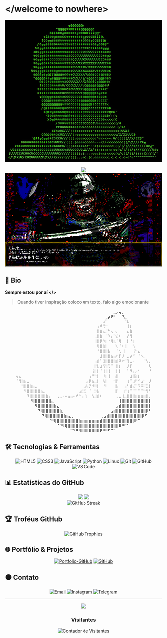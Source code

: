 # </welcome to nowhere>

<div align="center">
  
  ![Banner](me.png)

  <img src="https://readme-typing-svg.herokuapp.com/?lines=Só+sei+que+nada+sei+%3C%2F%3E;1+%2B+1+%3D+11;01010100+01100101+01110011+01110100+01100101&font=Fira+Code&center=true&width=500&height=45&color=00FF00&vCenter=true&size=22">

</div>

<div align="center">
  <img src="gif.gif" width="600" height="300"/>
</div>

## 📖 Bio 

**Sempre estou por aí </>**

> Quando tiver inspiração coloco um texto, falo algo emocionante

<div align="center">

```
⠀⠀⠀⠀⠀⠀⠀⠀⠀⠀⠀⠀⠀⠀⠀⠀⠀⠀⠀⠀⠀⠀⠀⠀⠀⠀⠀⠀⠀⠀⠀⠀⠀⠀⠀⠀⣀⡠⢤⡀⠀⠀⠀⠀⠀⠀⠀⠀⠀⠀
⠀⠀⠀⠀⠀⠀⠀⠀⠀⠀⠀⠀⠀⠀⠀⠀⠀⠀⠀⠀⠀⠀⠀⠀⠀⠀⠀⠀⠀⠀⠀⠀⠀⢀⡴⠟⠃⠀⠀⠙⣄⠀⠀⠀⠀⠀⠀⠀⠀⠀
⠀⠀⠀⠀⠀⠀⠀⠀⠀⠀⠀⠀⠀⠀⠀⠀⠀⠀⠀⠀⠀⠀⠀⠀⠀⠀⠀⠀⠀⠀⠀⠀⣠⠋⠀⠀⠀⠀⠀⠀⠘⣆⠀⠀⠀⠀⠀⠀⠀⠀
⠀⠀⠀⠀⠀⠀⠀⠀⠀⠀⠀⠀⠀⠀⠀⠀⠀⠀⠀⠀⠀⠀⠀⠀⠀⠀⠀⠀⠀⠀⢠⠾⢛⠒⠀⠀⠀⠀⠀⠀⠀⢸⡆⠀⠀⠀⠀⠀⠀⠀
⠀⠀⠀⠀⠀⠀⠀⠀⠀⠀⠀⠀⠀⠀⠀⠀⠀⠀⠀⠀⠀⠀⠀⠀⠀⠀⠀⠀⠀⠀⣿⣶⣄⡈⠓⢄⠠⡀⠀⠀⠀⣄⣷⠀⠀⠀⠀⠀⠀⠀
⠀⠀⠀⠀⠀⠀⠀⠀⠀⠀⠀⠀⠀⠀⠀⠀⠀⠀⠀⠀⠀⠀⠀⠀⠀⠀⠀⠀⠀⢀⣿⣷⠀⠈⠱⡄⠑⣌⠆⠀⠀⡜⢻⠀⠀⠀⠀⠀⠀⠀
⠀⠀⠀⠀⠀⠀⠀⠀⠀⠀⠀⠀⠀⠀⠀⠀⠀⠀⠀⠀⠀⠀⠀⠀⠀⠀⠀⠀⠀⢸⣿⡿⠳⡆⠐⢿⣆⠈⢿⠀⠀⡇⠘⡆⠀⠀⠀⠀⠀⠀
⠀⠀⠀⠀⠀⠀⠀⠀⠀⠀⠀⠀⠀⠀⠀⠀⠀⠀⠀⠀⠀⠀⠀⠀⠀⠀⠀⠀⠀⠀⢿⣿⣷⡇⠀⠀⠈⢆⠈⠆⢸⠀⠀⢣⠀⠀⠀⠀⠀⠀
⠀⠀⠀⠀⠀⠀⠀⠀⠀⠀⠀⠀⠀⠀⠀⠀⠀⠀⠀⠀⠀⠀⠀⠀⠀⠀⠀⠀⠀⠀⠘⣿⣿⣿⣧⠀⠀⠈⢂⠀⡇⠀⠀⢨⠓⣄⠀⠀⠀⠀
⠀⠀⠀⠀⠀⠀⠀⠀⠀⠀⠀⠀⠀⠀⠀⠀⠀⠀⠀⠀⠀⠀⠀⠀⠀⠀⠀⠀⠀⠀⠀⣸⣿⣿⣿⣦⣤⠖⡏⡸⠀⣀⡴⠋⠀⠈⠢⡀⠀⠀
⠀⠀⠀⠀⠀⠀⠀⠀⠀⠀⠀⠀⠀⠀⠀⠀⠀⠀⠀⠀⠀⠀⠀⠀⠀⠀⠀⠀⠀⢠⣾⠁⣹⣿⣿⣿⣷⣾⠽⠖⠊⢹⣀⠄⠀⠀⠀⠈⢣⡀
⠀⠀⠀⠀⠀⠀⠀⠀⠀⠀⠀⠀⠀⠀⠀⠀⠀⠀⠀⠀⠀⠀⠀⠀⠀⠀⠀⠀⠀⡟⣇⣰⢫⢻⢉⠉⠀⣿⡆⠀⠀⡸⡏⠀⠀⠀⠀⠀⠀⢇
⠀⠀⠀⠀⠀⠀⠀⠀⠀⠀⠀⠀⠀⠀⠀⠀⠀⠀⠀⠀⠀⠀⠀⠀⠀⠀⠀⠀⢨⡇⡇⠈⢸⢸⢸⠀⠀⡇⡇⠀⠀⠁⠻⡄⡠⠂⠀⠀⠀⠘
⢤⣄⠀⠀⠀⠀⠀⠀⠀⠀⠀⠀⠀⠀⠀⠀⠀⠀⠀⠀⠀⠀⠀⠀⠀⠀⠀⢠⠛⠓⡇⠀⠸⡆⢸⠀⢠⣿⠀⠀⠀⠀⣰⣿⣵⡆⠀⠀⠀⠀
⠈⢻⣷⣦⣀⠀⠀⠀⠀⠀⠀⠀⠀⠀⠀⠀⠀⠀⠀⠀⠀⠀⠀⠀⠀⠀⣠⡿⣦⣀⡇⠀⢧⡇⠀⠀⢺⡟⠀⠀⠀⢰⠉⣰⠟⠊⣠⠂⠀⡸
⠀⠀⢻⣿⣿⣷⣦⣀⠀⠀⠀⠀⠀⠀⠀⠀⠀⠀⠀⠀⠀⠀⠀⠀⠀⣠⢧⡙⠺⠿⡇⠀⠘⠇⠀⠀⢸⣧⠀⠀⢠⠃⣾⣌⠉⠩⠭⠍⣉⡇
⠀⠀⠀⠻⣿⣿⣿⣿⣿⣦⣀⠀⠀⠀⠀⠀⠀⠀⠀⠀⠀⠀⠀⣠⣞⣋⠀⠈⠀⡳⣧⠀⠀⠀⠀⠀⢸⡏⠀⠀⡞⢰⠉⠉⠉⠉⠉⠓⢻⠃
⠀⠀⠀⠀⠹⣿⣿⣿⣿⣿⣿⣷⡄⠀⠀⢀⣀⠠⠤⣤⣤⠤⠞⠓⢠⠈⡆⠀⢣⣸⣾⠆⠀⠀⠀⠀⠀⢀⣀⢸⣀⣿⣿⣿⣶⣶⣶⣶⣿⡀
⠀⠀⠀⠀⠀⠘⢿⣿⣿⣿⣿⣿⣿⣄⠀⠀⠀⠀⠀⠀⠀⠀⠀⠀⠀⠀⠀⠀⠀⠀⠀⠀⠀⠀⠀⠀⠀⠀⢸⣿⣿⣿⣿⣿⣿⣿⣿⣿⣿⡇
⠀⠀⠀⠀⠀⠀⠀⠻⣿⣿⣿⣿⣿⣿⣷⣄⠀⠀⠀⠀⠀⠀⠀⠀⠀⠀⠀⠀⠀⠀⠀⠀⠀⠀⠀⠀⠀⣠⣾⣿⣿⣿⣿⣿⣿⣿⣿⣿⣿⡇
⠀⠀⠀⠀⠀⠀⠀⠀⠙⢿⣿⣿⣿⣿⣿⣿⣷⡀⠀⠀⠀⠀⠀⠀⠀⠀⠀⠀⠀⠀⠀⠀⠀⠀⠀⣠⣾⣿⣿⣿⣿⣿⣿⣿⣿⣿⣿⣿⡿⠃
⠀⠀⠀⠀⠀⠀⠀⠀⠀⠀⠙⢿⣿⣿⣿⣿⣿⣿⣷⣦⣄⡀⠀⠀⠀⠀⠀⠀⠀⠀⠀⠀⢀⣠⣾⣿⣿⣿⣿⣿⣿⣿⣿⣿⣿⣿⣿⡿⠋⠀⠀
⠀⠀⠀⠀⠀⠀⠀⠀⠀⠀⠀⠀⠈⠛⢿⣿⣿⣿⣿⣿⣿⣿⣿⣷⣶⣶⣶⣶⣶⣶⣶⣾⣿⣿⣿⣿⣿⣿⣿⣿⣿⣿⣿⡿⠟⠉⠀⠀⠀⠀
⠀⠀⠀⠀⠀⠀⠀⠀⠀⠀⠀⠀⠀⠀⠀⠈⠙⠻⢿⣿⣿⣿⣿⣿⣿⣿⣿⣿⣿⣿⣿⣿⣿⣿⣿⣿⣿⣿⠿⠛⠋⠁⠀⠀⠀⠀⠀⠀⠀⠀
⠀⠀⠀⠀⠀⠀⠀⠀⠀⠀⠀⠀⠀⠀⠀⠀⠀⠀⠀⠀⠉⠙⠛⠻⠿⠿⠿⠿⠿⠿⠿⠟⠛⠛⠋⠉⠁⠀⠀⠀⠀⠀⠀⠀⠀⠀⠀⠀⠀⠀
```

</div>

## 🛠️ Tecnologias & Ferramentas

<div align="center">
  
  ![HTML5](https://img.shields.io/badge/-HTML5-0D1117?style=for-the-badge&logo=html5&logoColor=00FF00)
  ![CSS3](https://img.shields.io/badge/-CSS3-0D1117?style=for-the-badge&logo=css3&logoColor=00FF00)
  ![JavaScript](https://img.shields.io/badge/-JavaScript-0D1117?style=for-the-badge&logo=javascript&logoColor=00FF00)
  ![Python](https://img.shields.io/badge/-Python-0D1117?style=for-the-badge&logo=python&logoColor=00FF00)
  ![Linux](https://img.shields.io/badge/-Linux-0D1117?style=for-the-badge&logo=linux&logoColor=00FF00)
  ![Git](https://img.shields.io/badge/-Git-0D1117?style=for-the-badge&logo=git&logoColor=00FF00)
  ![GitHub](https://img.shields.io/badge/-GitHub-0D1117?style=for-the-badge&logo=github&logoColor=00FF00)
  ![VS Code](https://img.shields.io/badge/-VS%20Code-0D1117?style=for-the-badge&logo=visual-studio-code&logoColor=00FF00)

</div>

## 📊 Estatísticas do GitHub

<div align="center">
  <img height="180em" src="https://github-readme-stats.vercel.app/api?username=sentinelzxofc&show_icons=true&theme=dark&include_all_commits=true&count_private=true&bg_color=0D1117&border_color=0D1117&icon_color=00FF00&title_color=00FF00&text_color=00FFFF"/>
  <img height="180em" src="https://github-readme-stats.vercel.app/api/top-langs/?username=sentinelzxofc&layout=compact&langs_count=7&theme=dark&bg_color=0D1117&border_color=0D1117&title_color=00FF00&text_color=00FFFF"/>
</div>

<div align="center">
  <img src="https://github-readme-streak-stats.herokuapp.com/?user=sentinelzxofc&theme=dark&background=0D1117&ring=00FF00&fire=00FFFF&currStreakLabel=00FF00&sideLabels=00FFFF&dates=FFFFFF" alt="GitHub Streak"/>
</div>

## 🏆 Troféus GitHub

<div align="center">
  <img src="https://github-profile-trophy.vercel.app/?username=sentinelzxofc&theme=matrix&row=1&column=6&no-frame=true&no-bg=true" alt="GitHub Trophies">
</div>

## 🌐 Portfólio & Projetos

<div align="center">
  
  [![Portfolio-GitHub](https://img.shields.io/badge/Portfolio--GitHub-0D1117?style=for-the-badge&logo=google-chrome&logoColor=00FF00)](https://sentinelzxofc.github.io/sentinelzxofc/)
  [![GitHub](https://img.shields.io/badge/GitHub-0D1117?style=for-the-badge&logo=github&logoColor=00FF00)](https://github.com/sentinelzxofc)

</div>

## ⚫️ Contato  

<div align="center">
  
  <a href="mailto:daniel777vitorzx@gmail.com">
    <img src="https://img.shields.io/badge/Gmail-0D1117?style=for-the-badge&logo=gmail&logoColor=00FF00" alt="Email"/>
  </a>
  <a href="https://instagram.com/sentinelzxofc">
    <img src="https://img.shields.io/badge/Instagram-0D1117?style=for-the-badge&logo=instagram&logoColor=00FF00" alt="Instagram"/>
  </a>
  <a href="https://t.me/sentinelzxofc">
    <img src="https://img.shields.io/badge/Telegram-0D1117?style=for-the-badge&logo=telegram&logoColor=00FF00" alt="Telegram"/>
  </a>
  
</div>

---

<div align="center">
  <img src="https://capsule-render.vercel.app/api?type=waving&color=00FF00&height=100&section=footer&text=Sentinel%20ZX&fontSize=24&fontColor=0D1117&animation=twinkling"/>
  
  ### Visitantes
  
  <img src="https://profile-counter.glitch.me/{sentinelzxofc}/count.svg" alt="Contador de Visitantes" />

</div>
